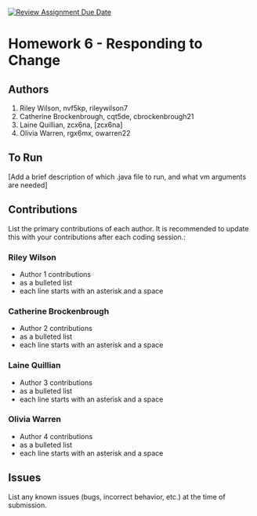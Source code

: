 [![Review Assignment Due Date](https://classroom.github.com/assets/deadline-readme-button-24ddc0f5d75046c5622901739e7c5dd533143b0c8e959d652212380cedb1ea36.svg)](https://classroom.github.com/a/DC1SF4uZ)
# Homework 6 - Responding to Change

## Authors
1) Riley Wilson, nvf5kp, rileywilson7
2) Catherine Brockenbrough, cqt5de, cbrockenbrough21
3) Laine Quillian, zcx6na, [zcx6na]
4) Olivia Warren, rgx6mx, owarren22

## To Run

[Add a brief description of which .java file to run, and what vm arguments are needed]

## Contributions

List the primary contributions of each author. It is recommended to update this with your contributions after each coding session.:

### Riley Wilson

* Author 1 contributions
* as a bulleted list
* each line starts with an asterisk and a space

### Catherine Brockenbrough

* Author 2 contributions
* as a bulleted list
* each line starts with an asterisk and a space

### Laine Quillian

* Author 3 contributions
* as a bulleted list
* each line starts with an asterisk and a space

### Olivia Warren

* Author 4 contributions
* as a bulleted list
* each line starts with an asterisk and a space

## Issues

List any known issues (bugs, incorrect behavior, etc.) at the time of submission.
